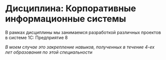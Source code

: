 # Дисциплина: Корпоративные информационные системы 
В рамках дисциплины мы занимаемся разработкой различных проектов в системе 1С: Предприятие 8

*В моем случае это закрепление навыков, полученных в течение 4-ех лет образования по этой специальности*
